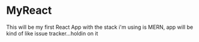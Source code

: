 # MyReact
This will be my first React App with the stack i'm using is MERN, app will be kind of like issue tracker...holdin on it
